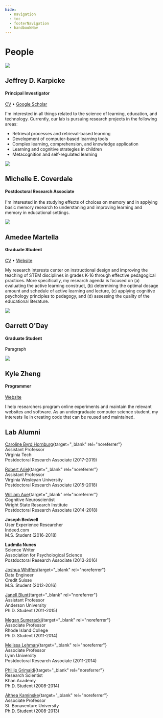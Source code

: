 ```yaml
---
hide:
  - navigation
  - toc
  - footerNavigation
  - handbookNav
---
```


# People

<div class="people-row">
    <img src="../img/karpicke.jpg" class="people-img">
    <div>
    <h2>Jeffrey D. Karpicke</h2>
    <h4>Principal Investigator</h4>
    <a href="../downloads/Karpicke_CV.pdf" rel="noreferrer" target="_blank">CV</a> •
    <a href="https://scholar.google.com/citations?user=5t5lgCgAAAAJ" rel="noreferrer" target="_blank">Google Scholar</a>
    <p>I'm interested in all things related to the science of learning, education, and technology. Currently, our lab is pursuing
    research projects in the following areas:
    <ul>
        <li>Retrieval processes and retrieval-based learning</li>
        <li>Development of computer-based learning tools</li>
        <li>Complex learning, comprehension, and knowledge application</li>
        <li>Learning and cognitive strategies in children</li>
        <li>Metacognition and self-regulated learning</li>
    </ul></p>
    </div>
</div>

<div class="people-row">
    <img src="../img/coverdale.jpg" class="people-img">
    <div>
    <h2>Michelle E. Coverdale</h2>
    <h4>Postdoctoral Research Associate</h4>
    <p>I'm interested in the studying effects of choices on memory and in applying basic memory research to understaning and improving learning and memory in educational settings. </p>
    </div>
</div>

<div class="people-row">
    <img src="../img/martella.jpg" class="people-img">
    <div>
    <h2>Amedee Martella</h2>
    <h4>Graduate Student</h4>
    <a href="../downloads/Martella_CV.pdf" rel="noreferrer" target="_blank">CV</a> •
    <a href="https://amedeemartella.wixsite.com/my-site" rel="noreferrer" target="_blank">Website</a>
    <p>My research interests center on instructional design and improving the teaching of STEM disciplines in grades K-16 through effective pedagogical practices. More specifically, my research agenda is focused on (a) evaluating the active learning construct, (b) determining the optimal dosage amount and schedule of active learning and lecture, (c) applying cognitive psychology principles to pedagogy, and (d) assessing the quality of the educational literature. </p>
    </div>
</div>

<div class="people-row">
    <img src="../img/oday.jpg" class="people-img">
    <div>
    <h2>Garrett O'Day</h2>
    <h4>Graduate Student</h4>
    <p>Paragraph</p>
    </div>
</div>

<div class="people-row">
    <img src="../img/zheng.jpg" class="people-img">
    <div>
    <h2>Kyle Zheng</h2>
    <h4>Programmer</h4>
    <a href="https://kylezhe.ng" rel="noreferrer" target="_blank">Website</a>
    <p>I help researchers program online experiments and maintain the relevant websites and software. As an undergraduate computer science student, my interests lie in creating code that can be reused and maintained.</p>
    </div>
</div>


## Lab Alumni

[Caroline Byrd Hornburg](https://sites.google.com/view/caroline-byrd-hornburg){target="_blank" rel="noreferrer"}<br>
Assistant Professor<br>
Virginia Tech<br>
Postdoctoral Research Associate (2017-2019)<br>

[Robert Ariel](https://sites.google.com/view/robert-ariel){target="_blank" rel="noreferrer"}<br>
Assistant Professor<br>
Virginia Wesleyan University<br>
Postdoctoral Research Associate (2015-2018)<br>

[William Aue](https://www.linkedin.com/in/william-aue){target="_blank" rel="noreferrer"}<br>
Cognitive Neuroscientist<br>
Wright State Research Institute<br>
Postdoctoral Research Associate (2014-2018)<br>

**Joseph Bedwell**<br>
User Experience Researcher<br>
Indeed.com<br>
M.S. Student (2016-2018)<br>

**Ludmila Nunes**<br>
Science Writer<br>
Association for Psychological Science<br>
Postdoctoral Research Associate (2013-2016)<br>

[Joshua Whiffen](https://www.linkedin.com/in/joshua-whiffen-230618122){target="_blank" rel="noreferrer"}<br>
Data Engineer<br>
Credit Suisse<br>
M.S. Student (2012-2016)<br>

[Janell Blunt](https://anderson.edu/staff/dr-janell-blunt/){target="_blank" rel="noreferrer"}<br>
Assistant Professor<br>
Anderson University<br>
Ph.D. Student (2011-2015)<br>

[Megan Sumeracki](https://www.ric.edu/people-directory/megan-sumeracki){target="_blank" rel="noreferrer"}<br>
Associate Professor<br>
Rhode Island College<br>
Ph.D. Student (2011-2014)<br>

[Melissa Lehman](https://www.lynn.edu/campus-directory/melissa-lehman){target="_blank" rel="noreferrer"}<br>
Associate Professor<br>
Lynn University<br>
Postdoctoral Research Associate (2011-2014)<br>

[Phillip Grimaldi](http://www.phillipgrimaldi.com/){target="_blank" rel="noreferrer"}<br>
Research Scientist<br>
Khan Academy<br>
Ph.D. Student (2008-2014)<br>

[Althea Kaminske](https://www.sbu.edu/academics/faculty/kaminske-althea-need){target="_blank" rel="noreferrer"}<br>
Associate Professor<br>
St. Bonaventure University<br>
Ph.D. Student (2008-2013)<br>
<br>
